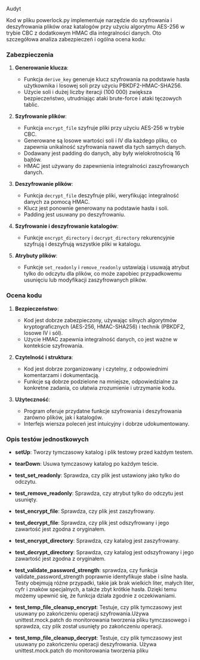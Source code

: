 Audyt

Kod w pliku powerlock.py implementuje narzędzie do szyfrowania i deszyfrowania plików oraz katalogów przy użyciu algorytmu AES-256 w trybie CBC z dodatkowym HMAC dla integralności danych. Oto szczegółowa analiza zabezpieczeń i ogólna ocena kodu:

### Zabezpieczenia

1. **Generowanie klucza**:
   - Funkcja `derive_key` generuje klucz szyfrowania na podstawie hasła użytkownika i losowej soli przy użyciu PBKDF2-HMAC-SHA256. 
   - Użycie soli i dużej liczby iteracji (100 000) zwiększa bezpieczeństwo, utrudniając ataki brute-force i ataki tęczowych tablic.

2. **Szyfrowanie plików**:
   - Funkcja `encrypt_file` szyfruje pliki przy użyciu AES-256 w trybie CBC.
   - Generowane są losowe wartości soli i IV dla każdego pliku, co zapewnia unikalność szyfrowania nawet dla tych samych danych.
   - Dodawany jest padding do danych, aby były wielokrotnością 16 bajtów.
   - HMAC jest używany do zapewnienia integralności zaszyfrowanych danych.

3. **Deszyfrowanie plików**:
   - Funkcja `decrypt_file` deszyfruje pliki, weryfikując integralność danych za pomocą HMAC.
   - Klucz jest ponownie generowany na podstawie hasła i soli.
   - Padding jest usuwany po deszyfrowaniu.

4. **Szyfrowanie i deszyfrowanie katalogów**:
   - Funkcje `encrypt_directory` i `decrypt_directory` rekurencyjnie szyfrują i deszyfrują wszystkie pliki w katalogu.

5. **Atrybuty plików**:
   - Funkcje `set_readonly` i `remove_readonly` ustawiają i usuwają atrybut tylko do odczytu dla plików, co może zapobiec przypadkowemu usunięciu lub modyfikacji zaszyfrowanych plików.

### Ocena kodu

1. **Bezpieczeństwo**:
   - Kod jest dobrze zabezpieczony, używając silnych algorytmów kryptograficznych (AES-256, HMAC-SHA256) i technik (PBKDF2, losowe IV i sól).
   - Użycie HMAC zapewnia integralność danych, co jest ważne w kontekście szyfrowania.

2. **Czytelność i struktura**:
   - Kod jest dobrze zorganizowany i czytelny, z odpowiednimi komentarzami i dokumentacją.
   - Funkcje są dobrze podzielone na mniejsze, odpowiedzialne za konkretne zadania, co ułatwia zrozumienie i utrzymanie kodu.

3. **Użyteczność**:
   - Program oferuje przydatne funkcje szyfrowania i deszyfrowania zarówno plików, jak i katalogów.
   - Interfejs wiersza poleceń jest intuicyjny i dobrze udokumentowany.


### Opis testów jednostkowych

- **setUp**: Tworzy tymczasowy katalog i plik testowy przed każdym testem.
- **tearDown**: Usuwa tymczasowy katalog po każdym teście.
- **test_set_readonly**: Sprawdza, czy plik jest ustawiony jako tylko do odczytu.
- **test_remove_readonly**: Sprawdza, czy atrybut tylko do odczytu jest usunięty.
- **test_encrypt_file**: Sprawdza, czy plik jest zaszyfrowany.
- **test_decrypt_file**: Sprawdza, czy plik jest odszyfrowany i jego zawartość jest zgodna z oryginałem.
- **test_encrypt_directory**: Sprawdza, czy katalog jest zaszyfrowany.
- **test_decrypt_directory**: Sprawdza, czy katalog jest odszyfrowany i jego zawartość jest zgodna z oryginałem.
- **test_validate_password_strength**: sprawdza, czy funkcja validate_password_strength poprawnie identyfikuje słabe i silne hasła. Testy obejmują różne przypadki, takie jak brak wielkich liter, małych liter, cyfr i znaków specjalnych, a także zbyt krótkie hasła. Dzięki temu możemy upewnić się, że funkcja działa zgodnie z oczekiwaniami.

- **test_temp_file_cleanup_encrypt**: Testuje, czy plik tymczasowy jest usuwany po zakończeniu operacji szyfrowania.Używa unittest.mock.patch do monitorowania tworzenia pliku tymczasowego i sprawdza, czy plik został usunięty po zakończeniu operacji.

- **test_temp_file_cleanup_decrypt**: Testuje, czy plik tymczasowy jest usuwany po zakończeniu operacji deszyfrowania. Używa unittest.mock.patch do monitorowania tworzenia pliku